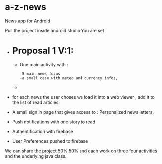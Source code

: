 # a-z-news
News app for Android

Pull the project inside android studio
You are set
- # Proposal 1 V:1:

  - One main activity with :
  
        -5 main news focus 
        -a small case with meteo and currency infos,
  -
- for each news the user choses we load it into a web viewer , add it to the list of read articles,
- A small sign in page that gives access to : Personalized news letters,
- Push notifications with one story to read
- Authentification with firebase
- User Preferences pushed to firebase

We can share the project 50% 50% and each work on three four activities and the underlying java class.  
